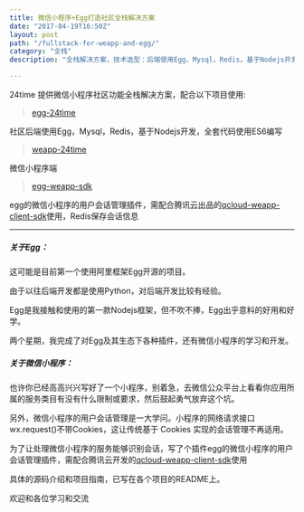 ```yaml
---
title: 微信小程序+Egg打造社区全栈解决方案
date: "2017-04-19T16:50Z"
layout: post
path: "/fullstack-for-weapp-and-egg/"
category: "全栈"
description: "全栈解决方案，技术选型：后端使用Egg，Mysql，Redis，基于Nodejs开发，全套代码使用ES6编写"

---
```


24time 提供微信小程序社区功能全栈解决方案，配合以下项目使用:

> [egg-24time](https://github.com/seasonstar/egg-24time)

社区后端使用Egg，Mysql，Redis，基于Nodejs开发，全套代码使用ES6编写

> [weapp-24time](https://github.com/seasonstar/weapp-24time)

微信小程序端

> [egg-weapp-sdk](https://github.com/seasonstar/egg-weapp-sdk)

egg的微信小程序的用户会话管理插件，需配合腾讯云出品的[qcloud-weapp-client-sdk](https://github.com/tencentyun/weapp-client-sdk)使用，Redis保存会话信息



----------------------

##### 关于Egg：

这可能是目前第一个使用阿里框架Egg开源的项目。

由于以往后端开发都是使用Python，对后端开发比较有经验。

Egg是我接触和使用的第一款Nodejs框架，但不吹不捧，Egg出乎意料的好用和好学。

两个星期，我完成了对Egg及其生态下各种插件，还有微信小程序的学习和开发。

##### 关于微信小程序：

也许你已经高高兴兴写好了一个小程序，别着急，去微信公众平台上看看你应用所属的服务类目有没有什么限制或要求，然后鼓起勇气放弃这个坑。

另外，微信小程序的用户会话管理是一大学问。小程序的网络请求接口wx.request()不带Cookies，这让传统基于 Cookies 实现的会话管理不再适用。

为了让处理微信小程序的服务能够识别会话，写了个插件egg的微信小程序的用户会话管理插件，需配合腾讯云开发的[qcloud-weapp-client-sdk](https://github.com/tencentyun/weapp-client-sdk)使用

具体的源码介绍和项目指南，已写在各个项目的README上。

欢迎和各位学习和交流
